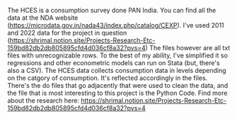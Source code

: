 The HCES is a consumption survey done PAN India. You can find all the data at the NDA website (https://microdata.gov.in/nada43/index.php/catalog/CEXP). I've used 2011 and 2022 data for the project in question (https://shrimal.notion.site/Projects-Research-Etc-159bd82db2db805895cfd4d036cf8a32?pvs=4)
The files however are all txt files with unrecognizable rows. To the best of my ability, I've simplified it so regressions and other econometric models can run on Stata (but, there's also a CSV). The HCES data collects
consumption data in levels depending on the catgory of consumption. It's reflected accordingly in the files. There's the do files that go adjacently that were used to clean the data, and the file
that is most interesting to this project is the Python Code. Find more about the research here: https://shrimal.notion.site/Projects-Research-Etc-159bd82db2db805895cfd4d036cf8a32?pvs=4
